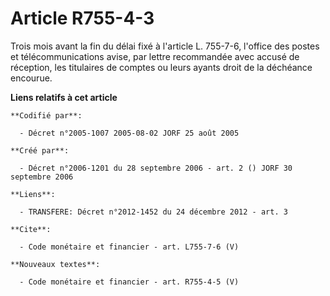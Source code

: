 # Article R755-4-3

Trois mois avant la fin du délai fixé à l'article L. 755-7-6, l'office des postes et télécommunications avise, par lettre
recommandée avec accusé de réception, les titulaires de comptes ou leurs ayants droit de la déchéance encourue.

**Liens relatifs à cet article**

	**Codifié par**:

	  - Décret n°2005-1007 2005-08-02 JORF 25 août 2005

	**Créé par**:

	  - Décret n°2006-1201 du 28 septembre 2006 - art. 2 () JORF 30 septembre 2006

	**Liens**:

	  - TRANSFERE: Décret n°2012-1452 du 24 décembre 2012 - art. 3

	**Cite**:

	  - Code monétaire et financier - art. L755-7-6 (V)

	**Nouveaux textes**:

	  - Code monétaire et financier - art. R755-4-5 (V)
